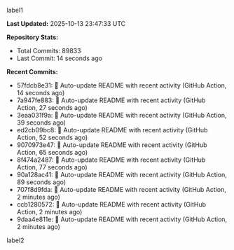
label1 
<!-- ACTIVITY_START -->
**Last Updated:** 2025-10-13 23:47:33 UTC

**Repository Stats:**
- Total Commits: 89833
- Last Commit: 14 seconds ago

**Recent Commits:**
- 57fdcb8e31: 🤖 Auto-update README with recent activity (GitHub Action, 14 seconds ago)
- 7a947fe883: 🤖 Auto-update README with recent activity (GitHub Action, 27 seconds ago)
- 3eaa031f9a: 🤖 Auto-update README with recent activity (GitHub Action, 39 seconds ago)
- ed2cb09bc8: 🤖 Auto-update README with recent activity (GitHub Action, 52 seconds ago)
- 9070973e47: 🤖 Auto-update README with recent activity (GitHub Action, 65 seconds ago)
- 8f474a2487: 🤖 Auto-update README with recent activity (GitHub Action, 77 seconds ago)
- 90a128ac41: 🤖 Auto-update README with recent activity (GitHub Action, 89 seconds ago)
- 707f8d9fda: 🤖 Auto-update README with recent activity (GitHub Action, 2 minutes ago)
- ccb1280572: 🤖 Auto-update README with recent activity (GitHub Action, 2 minutes ago)
- 9daa4e811e: 🤖 Auto-update README with recent activity (GitHub Action, 2 minutes ago)
<!-- ACTIVITY_END -->

label2
